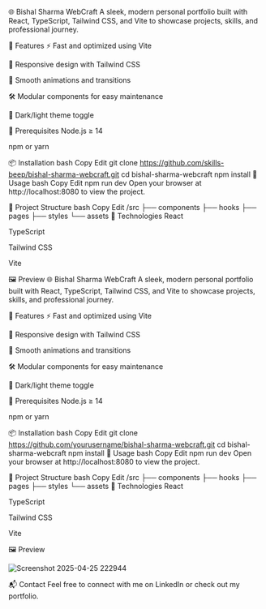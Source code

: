 🌐 Bishal Sharma WebCraft
A sleek, modern personal portfolio built with React, TypeScript, Tailwind CSS, and Vite to showcase projects, skills, and professional journey.

🚀 Features
⚡ Fast and optimized using Vite

🎨 Responsive design with Tailwind CSS

🎥 Smooth animations and transitions

🛠 Modular components for easy maintenance

🌙 Dark/light theme toggle

🛑 Prerequisites
Node.js ≥ 14

npm or yarn

📦 Installation
bash
Copy
Edit
git clone https://github.com/skills-beep/bishal-sharma-webcraft.git
cd bishal-sharma-webcraft
npm install
🔧 Usage
bash
Copy
Edit
npm run dev
Open your browser at http://localhost:8080 to view the project.

📁 Project Structure
bash
Copy
Edit
/src
  ├── components
  ├── hooks
  ├── pages
  ├── styles
  └── assets
🌟 Technologies
React

TypeScript

Tailwind CSS

Vite

🖼 Preview
🌐 Bishal Sharma WebCraft
A sleek, modern personal portfolio built with React, TypeScript, Tailwind CSS, and Vite to showcase projects, skills, and professional journey.

🚀 Features
⚡ Fast and optimized using Vite

🎨 Responsive design with Tailwind CSS

🎥 Smooth animations and transitions

🛠 Modular components for easy maintenance

🌙 Dark/light theme toggle

🛑 Prerequisites
Node.js ≥ 14

npm or yarn

📦 Installation
bash
Copy
Edit
git clone https://github.com/yourusername/bishal-sharma-webcraft.git
cd bishal-sharma-webcraft
npm install
🔧 Usage
bash
Copy
Edit
npm run dev
Open your browser at http://localhost:8080 to view the project.

📁 Project Structure
bash
Copy
Edit
/src
  ├── components
  ├── hooks
  ├── pages
  ├── styles
  └── assets
🌟 Technologies
React

TypeScript

Tailwind CSS

Vite

🖼 Preview

![Screenshot 2025-04-25 222944](https://github.com/user-attachments/assets/9a289695-930d-41c5-bbd9-2c2ec7094831)


📬 Contact
Feel free to connect with me on LinkedIn or check out my portfolio.
